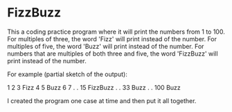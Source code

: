 # FizzBuzz
This a coding practice program where it will print the numbers from 1 to 100.
For multiples of three, the word 'Fizz' will print instead of the number.
For multiples of five, the word 'Buzz' will print instead of the number.
For numbers that are multiples of both three and five, the word 'FizzBuzz'
will print instead of the number.

For example (partial sketch of the output):

1
2
3   Fizz
4
5   Buzz
6
7
.
.
15  FizzBuzz
.
.
33  Buzz
.
.
100 Buzz 

I created the program one case at time and then put it all together.